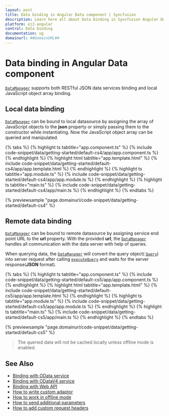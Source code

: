 ```yaml
---
layout: post
title: Data binding in Angular Data component | Syncfusion
description: Learn here all about Data binding in Syncfusion Angular Data component of Syncfusion Essential JS 2 and more.
platform: ej2-angular
control: Data binding 
documentation: ug
domainurl: ##DomainURL##
---
```


# Data binding in Angular Data component

[`DataManager`](https://ej2.syncfusion.com/documentation/api/data/dataManager/) supports both RESTful JSON data services binding and local JavaScript object array binding.

## Local data binding

[`DataManager`](https://ej2.syncfusion.com/documentation/api/data/dataManager/) can be bound to local datasource by assigning the array of JavaScript objects to the **json** property or simply passing them to the constructor while instantiating. Now the JavaScript object array can be queried and manipulated.

{% tabs %}
{% highlight ts tabtitle="app.component.ts" %}
{% include code-snippet/data/getting-started/default-cs4/app/app.component.ts %}
{% endhighlight %}
{% highlight html tabtitle="app.template.html" %}
{% include code-snippet/data/getting-started/default-cs4/app/app.template.html %}
{% endhighlight %}
{% highlight ts tabtitle="app.module.ts" %}
{% include code-snippet/data/getting-started/default-cs4/app/app.module.ts %}
{% endhighlight %}
{% highlight ts tabtitle="main.ts" %}
{% include code-snippet/data/getting-started/default-cs4/app/main.ts %}
{% endhighlight %}
{% endtabs %}
  
{% previewsample "page.domainurl/code-snippet/data/getting-started/default-cs4" %}

## Remote data binding

[`DataManager`](https://ej2.syncfusion.com/documentation/api/data/dataManager/) can be bound to remote datasource by assigning service end point URL to the **url** property. With the provided **url**, the [`DataManager`](https://ej2.syncfusion.com/documentation/api/data/dataManager/) handles all communication with the data server with help of queries.

When querying data, the [`DataManager`](https://ej2.syncfusion.com/documentation/api/data/dataManager/) will convert the query object( [`Query`](https://ej2.syncfusion.com/documentation/api/data/query/)) into server request after calling [`executeQuery`](https://ej2.syncfusion.com/documentation/api/data/dataManager/#executequery) and waits for the server response(**JSON** format).

{% tabs %}
{% highlight ts tabtitle="app.component.ts" %}
{% include code-snippet/data/getting-started/default-cs5/app/app.component.ts %}
{% endhighlight %}
{% highlight html tabtitle="app.template.html" %}
{% include code-snippet/data/getting-started/default-cs5/app/app.template.html %}
{% endhighlight %}
{% highlight ts tabtitle="app.module.ts" %}
{% include code-snippet/data/getting-started/default-cs5/app/app.module.ts %}
{% endhighlight %}
{% highlight ts tabtitle="main.ts" %}
{% include code-snippet/data/getting-started/default-cs5/app/main.ts %}
{% endhighlight %}
{% endtabs %}
  
{% previewsample "page.domainurl/code-snippet/data/getting-started/default-cs5" %}

> The queried data will not be cached locally unless offline mode is enabled.

## See Also

* [Binding with OData service](../data/adaptors/#odata-adaptor)
* [Binding with ODataV4 service](../data/adaptors/#odatav4-adaptor)
* [Binding with Web API](../data/adaptors/#web-api-adaptor)
* [How to write custom adaptor](../data/adaptors/#writing-custom-adaptor)
* [How to work in offline mode](../data/how-to/#work-in-offline-mode)
* [How to send additional parameters](../data/how-to/#sending-additional-parameters-to-server)
* [How to add custom request headers](../data/how-to/#adding-custom-headers)